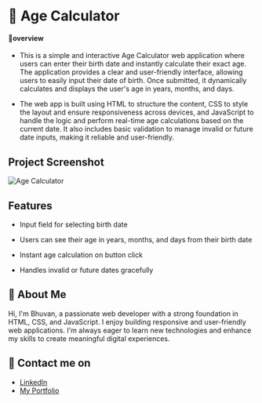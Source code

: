 # 🧮 Age Calculator 

#### 🔰overview
- This is a simple and interactive Age Calculator web application where users can enter their birth date and instantly calculate their exact age. The application provides a clear and user-friendly interface, allowing users to easily input their date of birth. Once submitted, it dynamically calculates and displays the user's age in years, months, and days.

- The web app is built using HTML to structure the content, CSS to style the layout and ensure responsiveness across devices, and JavaScript to handle the logic and perform real-time age calculations based on the current date. It also includes basic validation to manage invalid or future date inputs, making it reliable and user-friendly.
 ## Project Screenshot
![Age Calculator](https://github.com/user-attachments/assets/a66bcf2d-6939-4c46-b3bb-c2fe8ba84147)
## Features


- Input field for selecting birth date

- Users can see their age in years, months, and days from their birth date

- Instant age calculation on button click

- Handles invalid or future dates gracefully
  
## 👦 About Me
Hi, I'm Bhuvan, a passionate web developer with a strong foundation in HTML, CSS, and JavaScript. I enjoy building responsive and user-friendly web applications. I'm always eager to learn new technologies and enhance my skills to create meaningful digital experiences.

## 🔗 Contact me on
- [LinkedIn](https://www.linkedin.com/in/bhuvan-anupoju/)
 - [My Portfolio](https://bhuvan-anupoju.github.io/Bhuvan.dev/)


